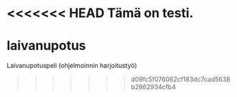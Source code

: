 <<<<<<< HEAD
Tämä on testi.
=======
laivanupotus
============

Laivanupotuspeli (ohjelmoinnin harjoitustyö)
>>>>>>> d09fc5f076062cf183dc7cad5638b2862934cfb4
